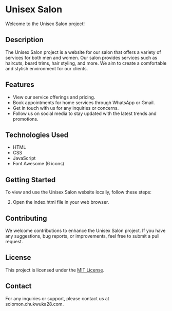 
# Unisex Salon

Welcome to the Unisex Salon project!

## Description
The Unisex Salon project is a website for our salon that offers a variety of services for both men and women. Our salon provides services such as haircuts, beard trims, hair styling, and more. We aim to create a comfortable and stylish environment for our clients.

## Features
- View our service offerings and pricing.
- Book appointments for home services through WhatsApp or Gmail.
- Get in touch with us for any inquiries or concerns.
- Follow us on social media to stay updated with the latest trends and promotions.

## Technologies Used
- HTML
- CSS
- JavaScript
- Font Awesome (6 icons)

## Getting Started
To view and use the Unisex Salon website locally, follow these steps:


2. Open the index.html file in your web browser.

## Contributing
We welcome contributions to enhance the Unisex Salon project. If you have any suggestions, bug reports, or improvements, feel free to submit a pull request.

## License
This project is licensed under the [MIT License](LICENSE).

## Contact
For any inquiries or support, please contact us at solomon.chukwuka28.com.




